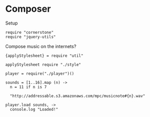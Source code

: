 Composer
========

Setup

    require "cornerstone"
    require "jquery-utils"

Compose music on the internets?

    {applyStylesheet} = require "util"

    applyStylesheet require "./style"

    player = require("./player")()

    sounds = [1..16].map (n) ->
      n = 11 if n is 7

      "http://addressable.s3.amazonaws.com/mpc/musicnote#{n}.wav"

    player.load sounds, ->
      console.log "Loaded!"
